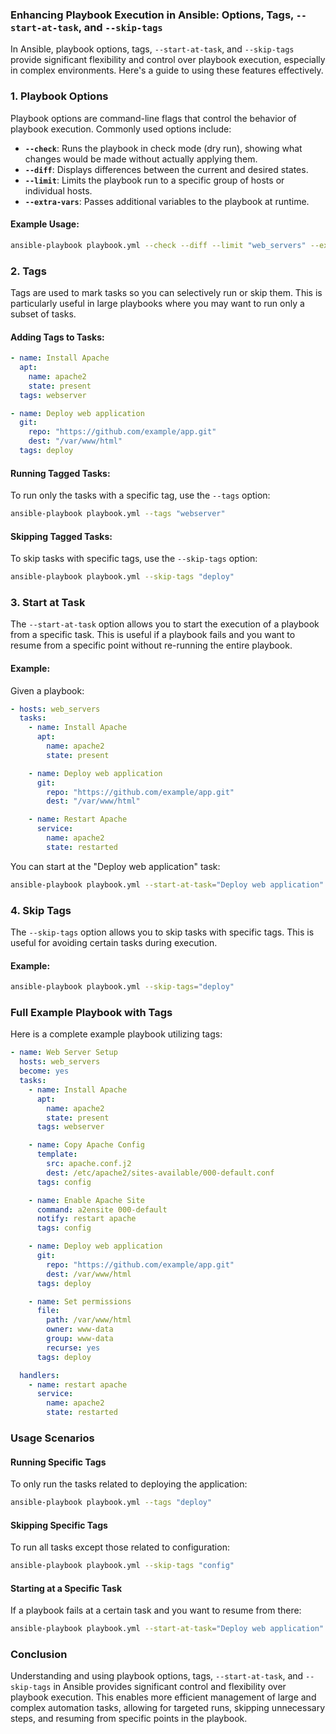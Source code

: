 ### Enhancing Playbook Execution in Ansible: Options, Tags, `--start-at-task`, and `--skip-tags`

In Ansible, playbook options, tags, `--start-at-task`, and `--skip-tags` provide significant flexibility and control over playbook execution, especially in complex environments. Here's a guide to using these features effectively.

### 1. Playbook Options

Playbook options are command-line flags that control the behavior of playbook execution. Commonly used options include:

- **`--check`**: Runs the playbook in check mode (dry run), showing what changes would be made without actually applying them.
- **`--diff`**: Displays differences between the current and desired states.
- **`--limit`**: Limits the playbook run to a specific group of hosts or individual hosts.
- **`--extra-vars`**: Passes additional variables to the playbook at runtime.

#### Example Usage:

```sh
ansible-playbook playbook.yml --check --diff --limit "web_servers" --extra-vars "env=production"
```

### 2. Tags

Tags are used to mark tasks so you can selectively run or skip them. This is particularly useful in large playbooks where you may want to run only a subset of tasks.

#### Adding Tags to Tasks:

```yaml
- name: Install Apache
  apt:
    name: apache2
    state: present
  tags: webserver

- name: Deploy web application
  git:
    repo: "https://github.com/example/app.git"
    dest: "/var/www/html"
  tags: deploy
```

#### Running Tagged Tasks:

To run only the tasks with a specific tag, use the `--tags` option:

```sh
ansible-playbook playbook.yml --tags "webserver"
```

#### Skipping Tagged Tasks:

To skip tasks with specific tags, use the `--skip-tags` option:

```sh
ansible-playbook playbook.yml --skip-tags "deploy"
```

### 3. Start at Task

The `--start-at-task` option allows you to start the execution of a playbook from a specific task. This is useful if a playbook fails and you want to resume from a specific point without re-running the entire playbook.

#### Example:

Given a playbook:

```yaml
- hosts: web_servers
  tasks:
    - name: Install Apache
      apt:
        name: apache2
        state: present

    - name: Deploy web application
      git:
        repo: "https://github.com/example/app.git"
        dest: "/var/www/html"

    - name: Restart Apache
      service:
        name: apache2
        state: restarted
```

You can start at the "Deploy web application" task:

```sh
ansible-playbook playbook.yml --start-at-task="Deploy web application"
```

### 4. Skip Tags

The `--skip-tags` option allows you to skip tasks with specific tags. This is useful for avoiding certain tasks during execution.

#### Example:

```sh
ansible-playbook playbook.yml --skip-tags="deploy"
```

### Full Example Playbook with Tags

Here is a complete example playbook utilizing tags:

```yaml
- name: Web Server Setup
  hosts: web_servers
  become: yes
  tasks:
    - name: Install Apache
      apt:
        name: apache2
        state: present
      tags: webserver

    - name: Copy Apache Config
      template:
        src: apache.conf.j2
        dest: /etc/apache2/sites-available/000-default.conf
      tags: config

    - name: Enable Apache Site
      command: a2ensite 000-default
      notify: restart apache
      tags: config

    - name: Deploy web application
      git:
        repo: "https://github.com/example/app.git"
        dest: /var/www/html
      tags: deploy

    - name: Set permissions
      file:
        path: /var/www/html
        owner: www-data
        group: www-data
        recurse: yes
      tags: deploy

  handlers:
    - name: restart apache
      service:
        name: apache2
        state: restarted
```

### Usage Scenarios

#### Running Specific Tags

To only run the tasks related to deploying the application:

```sh
ansible-playbook playbook.yml --tags "deploy"
```

#### Skipping Specific Tags

To run all tasks except those related to configuration:

```sh
ansible-playbook playbook.yml --skip-tags "config"
```

#### Starting at a Specific Task

If a playbook fails at a certain task and you want to resume from there:

```sh
ansible-playbook playbook.yml --start-at-task="Deploy web application"
```

### Conclusion

Understanding and using playbook options, tags, `--start-at-task`, and `--skip-tags` in Ansible provides significant control and flexibility over playbook execution. This enables more efficient management of large and complex automation tasks, allowing for targeted runs, skipping unnecessary steps, and resuming from specific points in the playbook.